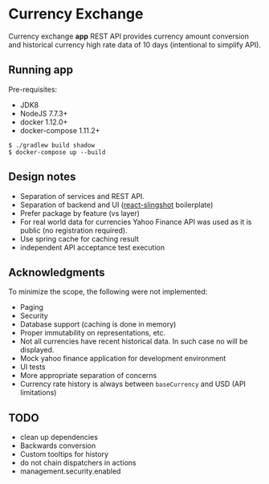 # Currency Exchange

Currency exchange **app** REST API provides currency amount conversion and 
historical currency high rate data of 10 days (intentional to simplify API).

## Running app

Pre-requisites:

- JDK8
- NodeJS 7.7.3+
- docker 1.12.0+
- docker-compose 1.11.2+

```
$ ./gradlew build shadow
$ docker-compose up --build
```

## Design notes

- Separation of services and REST API.
- Separation of backend and UI ([react-slingshot](https://github.com/coryhouse/react-slingshot) boilerplate)
- Prefer package by feature (vs layer)
- For real world data for currencies Yahoo Finance API was used as it is public (no registration required).
- Use spring cache for caching result
- independent API acceptance test execution

## Acknowledgments

To minimize the scope, the following were not implemented:

- Paging
- Security
- Database support (caching is done in memory)
- Proper immutability on representations, etc.
- Not all currencies have recent historical data. In such case no will be displayed.
- Mock yahoo finance application for development environment
- UI tests
- More appropriate separation of concerns
- Currency rate history is always between `baseCurrency` and USD (API limitations)

## TODO
- clean up dependencies
- Backwards conversion
- Custom tooltips for history
- do not chain dispatchers in actions
- management.security.enabled
